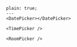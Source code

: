 
```react
plain: true;
---
<DatePicker></DatePicker>
```

```react
<TimePicker />
```

```react
<RoomPicker />
```